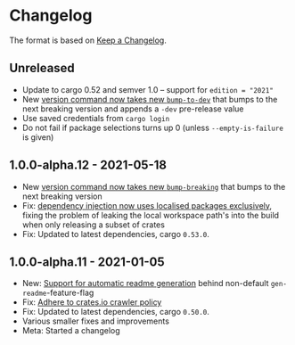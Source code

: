 # Changelog

The format is based on [Keep a Changelog].

[Keep a Changelog]: http://keepachangelog.com/en/1.0.0/

## Unreleased

- Update to cargo 0.52 and semver 1.0 – support for `edition = "2021"`
- New [version command now takes new `bump-to-dev`](https://github.com/paritytech/cargo-unleash/pull/47) that bumps to the next breaking version and appends a `-dev` pre-release value
- Use saved credentials from `cargo login`
- Do not fail if package selections turns up 0 (unless `--empty-is-failure` is given)

## 1.0.0-alpha.12 - 2021-05-18
- New [version command  now takes new `bump-breaking`](https://github.com/paritytech/cargo-unleash/pull/37) that bumps to the next breaking version
- Fix: [dependency injection now uses localised packages exclusively](https://github.com/paritytech/cargo-unleash/pull/39), fixing the problem of leaking the local workspace path's into the build when only releasing a subset of crates
- Fix: Updated to latest dependencies, cargo `0.53.0`.

## 1.0.0-alpha.11 - 2021-01-05

- New: [Support for automatic readme generation](https://github.com/paritytech/cargo-unleash/pull/9) behind non-default `gen-readme`-feature-flag
- Fix: [Adhere to crates.io crawler policy](https://github.com/paritytech/cargo-unleash/pull/23)
- Fix: Updated to latest dependencies, cargo `0.50.0`.
- Various smaller fixes and improvements
- Meta: Started a changelog
